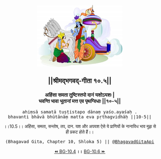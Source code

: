 <center><img src="../../asset/BG.png" alt="#API #bhagavadgitaapi #slok #nodejs #js #api #gitaapi #krishna #hinduism #vedic #ISKCON #shreemadbhagavadgita #technology"/>
<h2>||श्रीमद्‍भगवद्‍-गीता १०.५||</h2>
<h3>अहिंसा समता तुष्टिस्तपो दानं यशोऽयशः |<br/>भवन्ति भावा भूतानां मत्त एव पृथग्विधाः ||१०-५||</h3>
<pre>ahiṃsā samatā tuṣṭistapo dānaṃ yaśo.ayaśaḥ .<br/>bhavanti bhāvā bhūtānāṃ matta eva pṛthagvidhāḥ ||10-5||</pre>
<p>।।10.5।। अहिंसा, समता, सन्तोष, तप, दान. यश और अपयश ऐसे ये प्राणियों के नानाविध भाव मुझ से ही प्रकट होते हैं।।</p>
<pre>(Bhagavad Gita, Chapter 10, Shloka 5) || <a href="https://twitter.com/bhagavadgitaapi">@BhagavadGitaApi</a></pre><a href="../../10/4">⏪  BG-10.4</a><b>        ।।        </b><a href="../../10/6">BG-10.6  ⏩</a></center></center>